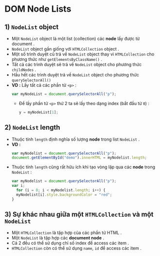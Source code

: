 # DOM Node Lists
## **1) `NodeList` object**
- Một `NodeList` object là một list (collection) các **node** lấy được từ document .
- `NodeList` object gần giống với `HTMLCollection` object .
- Một số trình duyệt cũ trả về `NodeList` object thay vì `HTMLCollection` cho phương thức như `getElementsByClassName()` .
- Tất cả các trình duyệt sẽ trả về `NodeList` object cho phương thức `childNodes` .
- Hầu hết các trình duyệt trả về `NodeList` object cho phương thức `querySelectorAll()`
- **VD :** Lấy tất cả các phần tử `<p>` :
    ```js
    var myNodeList = document.querySelectorAll("p");
    ```
    - Để lấy phần tử `<p>` thứ 2 ta sẽ lấy theo dạng index (bắt đầu từ `0`) :
        ```js
        y = myNodeList[1];
        ```
## **2) `NodeList` length**
- Thuộc tính `length` định nghĩa số lượng **node** trong list `NodeList` .
- **VD :**
    ```js
    var myNodelist = document.querySelectorAll("p");
    document.getElementById("demo").innerHTML = myNodelist.length;
    ```
- Thuộc tính `length` cũng rất hữu ích khi tạo vòng lặp qua các **node** trong `NodeList` :
    ```js
    var myNodelist = document.querySelectorAll("p");
    var i;
      for (i = 0; i < myNodelist.length; i++) {
      myNodelist[i].style.backgroundColor = "red";
    }
    ```
## **3) Sự khác nhau giữa một `HTMLCollection` và một `NodeList`**
- Một `HTMLCollection` là tập hợp của các phần tử HTML .
- Một `NodeList` là tập hợp các **document node** .
- Cả 2 đều có thể sử dụng chỉ số index để access các item .
- `HTMLCollection` còn có thể sử dụng `name`, `id` để access các item .
